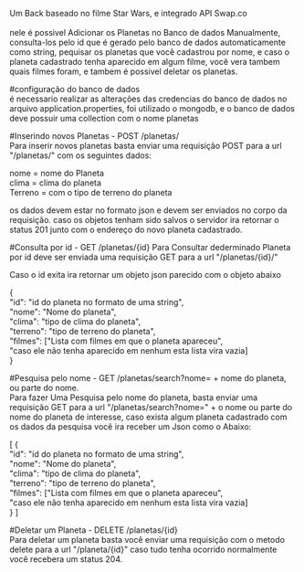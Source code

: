 Um Back baseado no filme Star Wars, e integrado API Swap.co<br/>
<br/>
nele é possivel Adicionar os Planetas no Banco de dados Manualmente, consulta-los pelo id que é gerado pelo banco de dados automaticamente como string, pequisar os planetas que você cadastrou por nome, e caso o planeta cadastrado tenha aparecido em algum filme, você vera tambem quais filmes foram, e tambem é possivel deletar os planetas.


#configuração do banco de dados <br/>
é necessario realizar as alterações das credencias do banco de dados no arquivo application.properties, foi utilizado o mongodb, e o banco de dados deve possuir uma collection com o nome planetas



#Inserindo novos Planetas - POST /planetas/<br/>
Para inserir novos planetas basta enviar uma requisição POST para a url "/planetas/" com os seguintes dados:

nome = nome do Planeta<br/>
clima = clima do planeta<br/>
Terreno = com o tipo de terreno do planeta<br/>

os dados devem estar no formato json e devem ser enviados no corpo da requisição.
caso os objetos tenham sido salvos o servidor ira retornar o status 201 junto com o endereço do novo planeta cadastrado.


#Consulta por id - GET /planetas/{id}
Para Consultar dederminado Planeta por id deve ser enviada uma requisição GET para a url "/planetas/{id}/"

Caso o id exita ira retornar um objeto json parecido com o objeto abaixo

{<br/>
    "id": "id do planeta no formato de uma string",<br/>
    "nome": "Nome do planeta",<br/>
    "clima": "tipo de clima do planeta",<br/>
    "terreno": "tipo de terreno do planeta",<br/>
    "filmes": ["Lista com filmes em que o planeta apareceu",<br/>
    "caso ele não tenha aparecido em nenhum esta lista vira vazia]<br/>
}<br/>


#Pesquisa pelo nome - GET /planetas/search?nome= + nome do planeta, ou parte do nome.<br/>
Para fazer Uma Pesquisa pelo nome do planeta, basta enviar uma requisição GET para a url "/planetas/search?nome=" + o nome ou parte do nome do planeta de interesse, caso exista algum planeta cadastrado com os dados da pesquisa você ira receber um Json como o Abaixo:<br/>

[
    {<br/>
        "id": "id do planeta no formato de uma string",<br/>
        "nome": "Nome do planeta",<br/>
        "clima": "tipo de clima do planeta",<br/>
        "terreno": "tipo de terreno do planeta",<br/>
        "filmes": ["Lista com filmes em que o planeta apareceu",<br/>
        "caso ele não tenha aparecido em nenhum esta lista vira vazia]<br/>
    }
]<br/>

#Deletar um Planeta - DELETE /planetas/{id}<br/>
Para deletar um planeta basta você enviar uma requisição com o metodo delete para a url "/planeta/{id}"
caso tudo tenha ocorrido normalmente você recebera um status 204.
